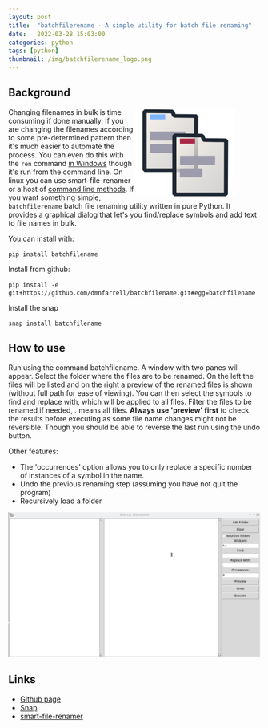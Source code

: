 ```yaml
---
layout: post
title:  "batchfilerename - A simple utility for batch file renaming"
date:   2022-03-28 15:03:00
categories: python
tags: [python]
thumbnail: /img/batchfilerename_logo.png
---
```


## Background

<div style="width: 250px; float:right;">
 <img src="/img/batchfilerename_logo.png" width="200px">
</div>

Changing filenames in bulk is time consuming if done manually. If you are changing the filenames according to some pre-determined pattern then it's much easier to automate the process. You can even do this with the `ren` command [in Windows](https://www.makeuseof.com/tag/batch-rename-mass-delete-files-windows/) though it's run from the command line. On linux you can use smart-file-renamer or a host of [command line methods](https://www.makeuseof.com/batch-rename-files-in-linux/). If you want something simple, `batchfilerename` batch file renaming utility written in pure Python. It provides a graphical dialog that let's you find/replace symbols and add text to file names in bulk.

You can install with:

```
pip install batchfilename
```

Install from github:

```
pip install -e git+https://github.com/dmnfarrell/batchfilename.git#egg=batchfilename
```

Install the snap

```
snap install batchfilename
```

## How to use

Run using the command batchfilename. A window with two panes will appear. Select the folder where the files are to be renamed. On the left the files will be listed and on the right a preview of the renamed files is shown (without full path for ease of viewing). You can then select the symbols to find and replace with, which will be applied to all files. Filter the files to be renamed if needed, *.* means all files. **Always use 'preview' first** to check the results before executing as some file name changes might not be reversible. Though you should be able to reverse the last run using the undo button.

Other features:

* The 'occurrences' option allows you to only replace a specific number of instances of a symbol in the name.
* Undo the previous renaming step (assuming you have not quit the program)
* Recursively load a folder

<div style="width: auto;">
 <img class="small-scaled" src="/img/batchfilerename_scr1.gif">   
</div>

## Links

* [Github page](https://github.com/dmnfarrell/batchfilerename)
* [Snap](https://snapcraft.io/batchfilerename)
* [smart-file-renamer](smart-file-renamer)
